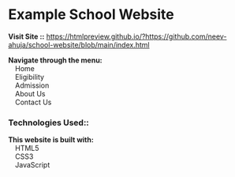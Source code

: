 # **Example School Website**

**Visit Site ::**
https://htmlpreview.github.io/?https://github.com/neev-ahuja/school-website/blob/main/index.html

**Navigate through the menu:**<br>
&emsp;Home<br>
&emsp;Eligibility<br>
&emsp;Admission<br>
&emsp;About Us<br>
&emsp;Contact Us<br>

### **Technologies Used::**<br>
**This website is built with:**<br>
&emsp;HTML5<br>
&emsp;CSS3<br>
&emsp;JavaScript<br>

